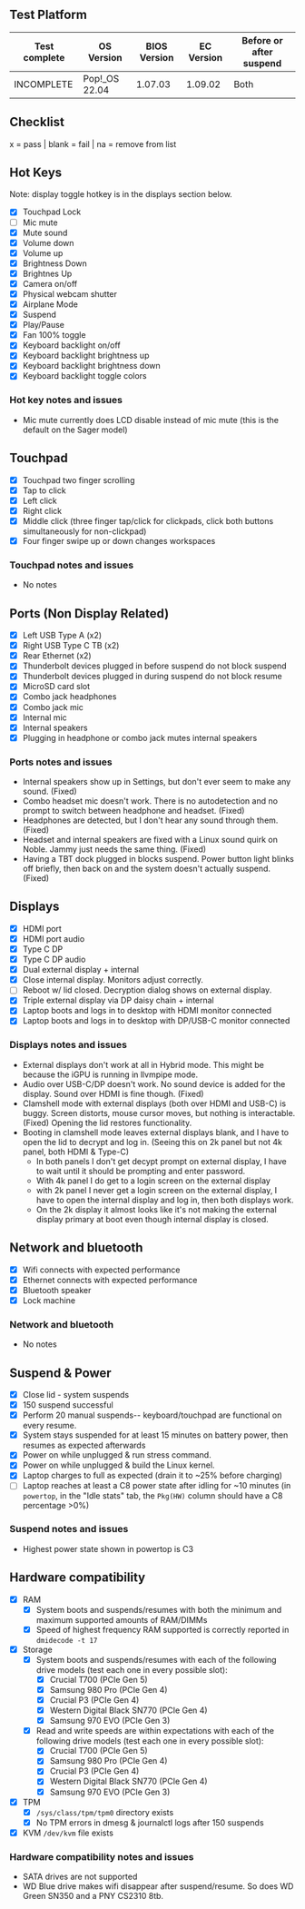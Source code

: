 ## Test Platform

| Test complete | OS Version     | BIOS Version | EC Version | Before or after suspend |
|---------------|----------------|--------------|------------|-------------------------|
| INCOMPLETE    | Pop!\_OS 22.04 | 1.07.03      | 1.09.02    | Both                    |

## Checklist
x = pass | blank = fail | na = remove from list

## Hot Keys

Note: display toggle hotkey is in the displays section below.

- [x] Touchpad Lock
- [ ] Mic mute
- [x] Mute sound
- [x] Volume down
- [x] Volume up
- [x] Brightness Down
- [x] Brightnes Up
- [x] Camera on/off
- [x] Physical webcam shutter
- [x] Airplane Mode
- [x] Suspend
- [x] Play/Pause
- [x] Fan 100% toggle
- [x] Keyboard backlight on/off
- [x] Keyboard backlight brightness up
- [x] Keyboard backlight brightness down
- [x] Keyboard backlight toggle colors

### Hot key notes and issues

- Mic mute currently does LCD disable instead of mic mute (this is the default on the Sager model)

## Touchpad

- [x] Touchpad two finger scrolling
- [x] Tap to click
- [x] Left click
- [x] Right click
- [x] Middle click (three finger tap/click for clickpads, click both buttons simultaneously for non-clickpad)
- [x] Four finger swipe up or down changes workspaces

### Touchpad notes and issues

- No notes

## Ports (Non Display Related)

- [x] Left USB Type A (x2)
- [x] Right USB Type C TB (x2)
- [x] Rear Ethernet (x2)
- [x] Thunderbolt devices plugged in before suspend do not block suspend
- [x] Thunderbolt devices plugged in during suspend do not block resume
- [x] MicroSD card slot
- [x] Combo jack headphones
- [x] Combo jack mic
- [x] Internal mic
- [x] Internal speakers
- [x] Plugging in headphone or combo jack mutes internal speakers

### Ports notes and issues

- Internal speakers show up in Settings, but don't ever seem to make any sound. (Fixed)
- Combo headset mic doesn't work. There is no autodetection and no prompt to switch between headphone and headset. (Fixed)
- Headphones are detected, but I don't hear any sound through them. (Fixed)
- Headset and internal speakers are fixed with a Linux sound quirk on Noble. Jammy just needs the same thing. (Fixed)
- Having a TBT dock plugged in blocks suspend. Power button light blinks off briefly, then back on and the system doesn't actually suspend. (Fixed)

## Displays

- [x] HDMI port
- [x] HDMI port audio
- [x] Type C DP
- [x] Type C DP audio
- [x] Dual external display + internal
- [x] Close internal display. Monitors adjust correctly.
- [ ] Reboot w/ lid closed. Decryption dialog shows on external display.
- [x] Triple external display via DP daisy chain + internal
- [x] Laptop boots and logs in to desktop with HDMI monitor connected
- [x] Laptop boots and logs in to desktop with DP/USB-C monitor connected

### Displays notes and issues

- External displays don't work at all in Hybrid mode. This might be because the iGPU is running in llvmpipe mode.
- Audio over USB-C/DP doesn't work. No sound device is added for the display. Sound over HDMI is fine though. (Fixed)
- Clamshell mode with external displays (both over HDMI and USB-C) is buggy. Screen distorts, mouse cursor moves, but nothing is interactable. (Fixed) Opening the lid restores functionality.
- Booting in clamshell mode leaves external displays blank, and I have to open the lid to decrypt and log in. (Seeing this on 2k panel but not 4k panel, both HDMI & Type-C)
    - In both panels I don't get decypt prompt on external display, I have to wait until it should be prompting and enter password.
    - With 4k panel I do get to a login screen on the external display
    - with 2k panel I never get a login screen on the external display, I have to open the internal display and log in, then both displays work.
    - On the 2k display it almost looks like it's not making the external display primary at boot even though internal display is closed.

## Network and bluetooth

- [x] Wifi connects with expected performance
- [x] Ethernet connects with expected performance
- [x] Bluetooth speaker
- [x] Lock machine

### Network and bluetooth

- No notes

## Suspend & Power

- [x] Close lid - system suspends
- [x] 150 suspend successful
- [x] Perform 20 manual suspends-- keyboard/touchpad are functional on every resume.
- [x] System stays suspended for at least 15 minutes on battery power, then resumes as expected afterwards
- [x] Power on while unplugged & run stress command.
- [x] Power on while unplugged & build the Linux kernel.
- [x] Laptop charges to full as expected (drain it to ~25% before charging)
- [ ] Laptop reaches at least a C8 power state after idling for ~10 minutes (in `powertop`, in the "Idle stats" tab, the `Pkg(HW)` column should have a C8 percentage >0%)

### Suspend notes and issues

- Highest power state shown in powertop is C3

## Hardware compatibility

- [x] RAM
    - [x] System boots and suspends/resumes with both the minimum and maximum supported amounts of RAM/DIMMs
    - [x] Speed of highest frequency RAM supported is correctly reported in `dmidecode -t 17`
- [x] Storage
    - [x] System boots and suspends/resumes with each of the following drive models (test each one in every possible slot):
        - [x] Crucial T700 (PCIe Gen 5)
        - [x] Samsung 980 Pro (PCIe Gen 4)
        - [x] Crucial P3 (PCIe Gen 4)
        - [x] Western Digital Black SN770 (PCIe Gen 4)
        - [x] Samsung 970 EVO (PCIe Gen 3)
    - [x] Read and write speeds are within expectations with each of the following drive models (test each one in every possible slot):
        - [x] Crucial T700 (PCIe Gen 5)
        - [x] Samsung 980 Pro (PCIe Gen 4)
        - [x] Crucial P3 (PCIe Gen 4)
        - [x] Western Digital Black SN770 (PCIe Gen 4)
        - [x] Samsung 970 EVO (PCIe Gen 3)
- [x] TPM
    - [x] `/sys/class/tpm/tpm0` directory exists
    - [x] No TPM errors in dmesg & journalctl logs after 150 suspends
- [x] KVM `/dev/kvm` file exists

### Hardware compatibility notes and issues

- SATA drives are not supported
- WD Blue drive makes wifi disappear after suspend/resume. So does WD Green SN350 and a PNY CS2310 8tb.
